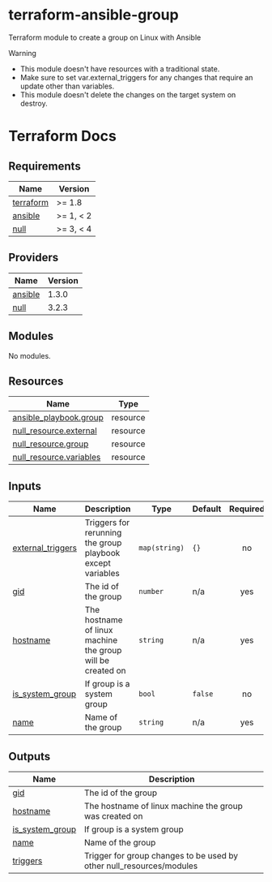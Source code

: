 # terraform-ansible-group
Terraform module to create a group on Linux with Ansible

> [!Warning]
> * This module doesn't have resources with a traditional state.
> * Make sure to set var.external_triggers for any changes that require an update other than variables.
> * This module doesn't delete the changes on the target system on destroy.

# Terraform Docs

<!-- BEGIN_TF_DOCS -->
## Requirements

| Name | Version |
|------|---------|
| <a name="requirement_terraform"></a> [terraform](#requirement\_terraform) | >= 1.8 |
| <a name="requirement_ansible"></a> [ansible](#requirement\_ansible) | >= 1, < 2 |
| <a name="requirement_null"></a> [null](#requirement\_null) | >= 3, < 4 |

## Providers

| Name | Version |
|------|---------|
| <a name="provider_ansible"></a> [ansible](#provider\_ansible) | 1.3.0 |
| <a name="provider_null"></a> [null](#provider\_null) | 3.2.3 |

## Modules

No modules.

## Resources

| Name | Type |
|------|------|
| [ansible_playbook.group](https://registry.terraform.io/providers/ansible/ansible/latest/docs/resources/playbook) | resource |
| [null_resource.external](https://registry.terraform.io/providers/hashicorp/null/latest/docs/resources/resource) | resource |
| [null_resource.group](https://registry.terraform.io/providers/hashicorp/null/latest/docs/resources/resource) | resource |
| [null_resource.variables](https://registry.terraform.io/providers/hashicorp/null/latest/docs/resources/resource) | resource |

## Inputs

| Name | Description | Type | Default | Required |
|------|-------------|------|---------|:--------:|
| <a name="input_external_triggers"></a> [external\_triggers](#input\_external\_triggers) | Triggers for rerunning the group playbook except variables | `map(string)` | `{}` | no |
| <a name="input_gid"></a> [gid](#input\_gid) | The id of the group | `number` | n/a | yes |
| <a name="input_hostname"></a> [hostname](#input\_hostname) | The hostname of linux machine the group will be created on | `string` | n/a | yes |
| <a name="input_is_system_group"></a> [is\_system\_group](#input\_is\_system\_group) | If group is a system group | `bool` | `false` | no |
| <a name="input_name"></a> [name](#input\_name) | Name of the group | `string` | n/a | yes |

## Outputs

| Name | Description |
|------|-------------|
| <a name="output_gid"></a> [gid](#output\_gid) | The id of the group |
| <a name="output_hostname"></a> [hostname](#output\_hostname) | The hostname of linux machine the group was created on |
| <a name="output_is_system_group"></a> [is\_system\_group](#output\_is\_system\_group) | If group is a system group |
| <a name="output_name"></a> [name](#output\_name) | Name of the group |
| <a name="output_triggers"></a> [triggers](#output\_triggers) | Trigger for group changes to be used by other null\_resources/modules |
<!-- END_TF_DOCS -->
